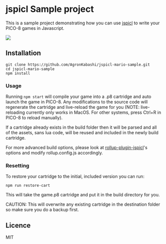 # jspicl Sample project
This is a sample project demonstrating how you can use [jspicl](https://github.com/AgronKabashi/jspicl) to write your PICO-8 games in Javascript.

![](https://i.imgur.com/b3rAt6t.gif)

## Installation
```
git clone https://github.com/AgronKabashi/jspicl-mario-sample.git
cd jspicl-mario-sample
npm install
```

### Usage

Running `npm start` will compile your game into a .p8 cartridge and auto launch the game in PICO-8. Any modifications to the source code will regenerate the cartridge and live-reload the game for you (NOTE: live-reloading currently only works in MacOS. For other systems, press Ctrl+R in PICO-8 to reload manually).

If a cartridge already exists in the build folder then it will be parsed and all of the assets, sans lua code, will be reused and included in the newly build cartridge.

For more advanced build options, please look at [rollup-plugin-jspicl](https://github.com/AgronKabashi/rollup-plugin-jspicl)'s options and modify rollup.config.js accordingly.

### Resetting
To restore your cartridge to the initial, included version you can run:
```
npm run restore-cart
```

This will take the game.p8 cartridge and put it in the build directory for you.

CAUTION: This will overwrite any existing cartridge in the destination folder so make sure you do a backup first.

## Licence
MIT
